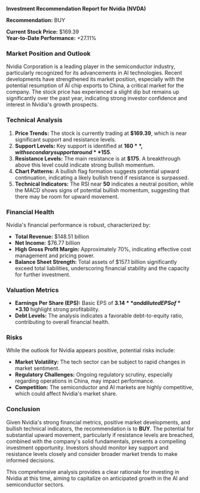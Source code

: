 **Investment Recommendation Report for Nvidia (NVDA)**

**Recommendation:** BUY

**Current Stock Price:** $169.39  
**Year-to-Date Performance:** +27.11%  

### Market Position and Outlook
Nvidia Corporation is a leading player in the semiconductor industry, particularly recognized for its advancements in AI technologies. Recent developments have strengthened its market position, especially with the potential resumption of AI chip exports to China, a critical market for the company. The stock price has experienced a slight dip but remains up significantly over the past year, indicating strong investor confidence and interest in Nvidia's growth prospects.

### Technical Analysis
1. **Price Trends:** The stock is currently trading at **$169.39**, which is near significant support and resistance levels. 
2. **Support Levels:** Key support is identified at **$160**, with secondary support around **$155**. 
3. **Resistance Levels:** The main resistance is at **$175**. A breakthrough above this level could indicate strong bullish momentum.
4. **Chart Patterns:** A bullish flag formation suggests potential upward continuation, indicating a likely bullish trend if resistance is surpassed.
5. **Technical Indicators:** The RSI near **50** indicates a neutral position, while the MACD shows signs of potential bullish momentum, suggesting that there may be room for upward movement.

### Financial Health
Nvidia's financial performance is robust, characterized by:

- **Total Revenue:** $148.51 billion
- **Net Income:** $76.77 billion
- **High Gross Profit Margin:** Approximately 70%, indicating effective cost management and pricing power.
- **Balance Sheet Strength:** Total assets of $157.1 billion significantly exceed total liabilities, underscoring financial stability and the capacity for further investment.

### Valuation Metrics
- **Earnings Per Share (EPS):** Basic EPS of **$3.14** and diluted EPS of **$3.10** highlight strong profitability.
- **Debt Levels:** The analysis indicates a favorable debt-to-equity ratio, contributing to overall financial health.

### Risks
While the outlook for Nvidia appears positive, potential risks include:
- **Market Volatility:** The tech sector can be subject to rapid changes in market sentiment.
- **Regulatory Challenges:** Ongoing regulatory scrutiny, especially regarding operations in China, may impact performance.
- **Competition:** The semiconductor and AI markets are highly competitive, which could affect Nvidia's market share.

### Conclusion
Given Nvidia's strong financial metrics, positive market developments, and bullish technical indicators, the recommendation is to **BUY**. The potential for substantial upward movement, particularly if resistance levels are breached, combined with the company's solid fundamentals, presents a compelling investment opportunity. Investors should monitor key support and resistance levels closely and consider broader market trends to make informed decisions.

This comprehensive analysis provides a clear rationale for investing in Nvidia at this time, aiming to capitalize on anticipated growth in the AI and semiconductor sectors.